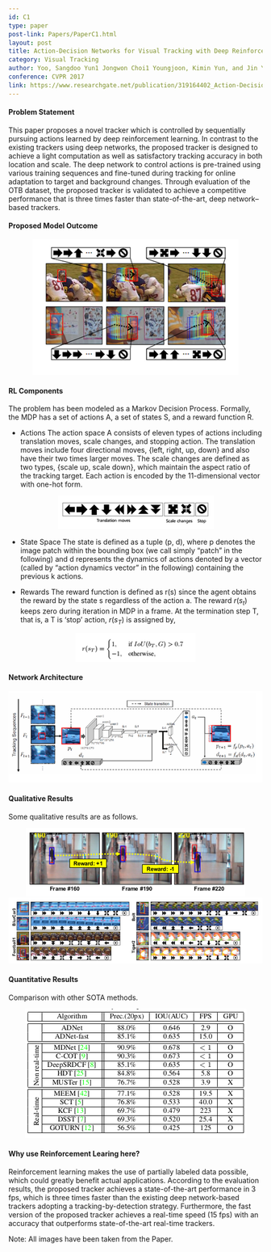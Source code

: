 ```yaml
---
id: C1
type: paper
post-link: Papers/PaperC1.html
layout: post
title: Action-Decision Networks for Visual Tracking with Deep Reinforcement Learning.
category: Visual Tracking
author: Yoo, Sangdoo Yun1 Jongwon Choi1 Youngjoon, Kimin Yun, and Jin Young Choi
conference: CVPR 2017
link: https://www.researchgate.net/publication/319164402_Action-Decision_Networks_for_Visual_Tracking_with_Deep_Reinforcement_Learning
---
```


#### Problem Statement
This paper proposes a novel tracker which is controlled by sequentially pursuing actions learned by deep reinforcement learning. In contrast to the existing trackers using deep networks, the proposed tracker is designed to achieve a light computation as well as satisfactory tracking accuracy in both location and scale. The deep network to control actions is pre-trained using various training sequences and fine-tuned during tracking for online adaptation to target and background changes. Through evaluation of the OTB dataset, the proposed tracker is validated to achieve a competitive performance that is three times faster than state-of-the-art, deep network–based trackers.

#### Proposed Model Outcome
<center><img src="img/C1-1.png" alt="Overview" style=""></center>

#### RL Components
The problem has been modeled as a Markov Decision Process. Formally, the MDP has a set of actions A, a set of states S, and a reward function R.
* Actions
The action space A consists of eleven types of actions including translation moves, scale changes, and stopping action. The translation moves
include four directional moves, {left, right, up, down} and also have their two times larger moves. The scale changes are defined as two types, {scale up, scale down}, which maintain the aspect ratio of the tracking target. Each action is encoded by the 11-dimensional vector with one-hot form.
<center><img src="img/C1-3.png" alt="Actions" style=""></center>

* State Space
The state is defined as a tuple (p, d), where p denotes the image patch within the bounding box (we call simply “patch” in the following)
and d represents the dynamics of actions denoted by a vector (called by “action dynamics vector” in the following) containing the previous k actions.

* Rewards
The reward function is defined as r(s) since the agent obtains the reward by the state s regardless of the action a. The reward $r(s_{t})$ keeps zero during iteration in MDP in a frame. At the termination step T, that is, a T is ‘stop’ action, $r(s_T)$ is assigned by,
<center><img src="img/C1-4.png" alt="Rewards" style=""></center>

#### Network Architecture
<center><img src="img/C1-2.png" alt="Model" style=""></center>

#### Qualitative Results
Some qualitative results are as follows.
<center><img src="img/C1-5.png" alt="Model" style=""></center>
<center><img src="img/C1-7.png" alt="Model" style=""></center>

#### Quantitative Results
Comparison with other SOTA methods.
<center><img src="img/C1-6.png" alt="Model" style=""></center>

#### Why use Reinforcement Learing here?
Reinforcement learning makes the use of partially labeled data possible, which could greatly benefit actual applications. According to the
evaluation results, the proposed tracker achieves a state-of-the-art performance in 3 fps, which is three times faster than the existing deep network-based trackers adopting a tracking-by-detection strategy. Furthermore, the fast version of the proposed tracker achieves a real-time speed (15 fps) with an accuracy that outperforms state-of-the-art real-time trackers.

Note: All images have been taken from the Paper.


